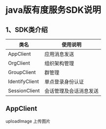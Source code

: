 java版有度服务SDK说明
====================
1、SDK类介绍
--------------------
|类名|使用说明|
| -------------  |-------------    
| AppClient      | 应用消息发送      
| OrgClient      | 组织架构管理       
| GroupClient    | 群管理            
| IdentifyClient | 单点登录身份认证      
| SessionClient  | 会话管理及会话消息发送 


AppClient
--------------------


uploadImage
上传图片
